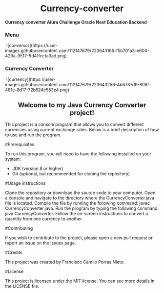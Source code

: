 <h1 align="center"> Currency-converter</h1>
<b>Currency converter Alura Challenge Oracle Next Education Backend </b>
<h3> Menu </h3>
<img>
![conversor](https://user-images.githubusercontent.com/112147679/223643165-f5b701a3-e604-429a-9517-5d41fccfa3ad.png)
</img>
<br>
<h3> Currency Converter</h3>
<div> <img>
![currency](https://user-images.githubusercontent.com/112147679/223643256-4b6787d9-808f-481e-8d17-72b524c553e4.png)
</img> </div>
<h2 align="center">Welcome to my Java Currency Converter project!</h2>

This project is a console program that allows you to convert different currencies using current exchange rates. Below is a brief description of how to use and run the program.

#Prerequisites

To run this program, you will need to have the following installed on your system:

- JDK (version 8 or higher)
- Git (optional, but recommended for cloning the repository)

#Usage instructions

Clone the repository or download the source code to your computer.
Open a console and navigate to the directory where the CurrencyConverter.java file is located.
Compile the file by running the following command: javac CurrencyConverter.java.
Run the program by typing the following command: java CurrencyConverter.
Follow the on-screen instructions to convert a quantity from one currency to another.

#Contributing

If you wish to contribute to the project, please open a new pull request or report an issue on the Issues page.

#Credits

This project was created by Francisco Camilo Porras Nieto.

#License

This project is licensed under the MIT license. You can see more details in the LICENSE file.
